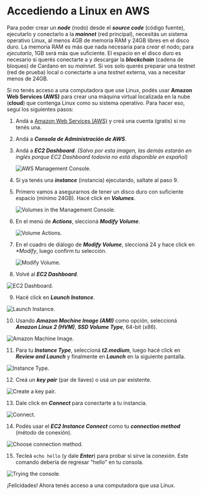 # Accediendo a Linux en AWS

Para poder crear un _**node**_ (nodo) desde el _**source code**_ (código fuente), ejecutarlo y conectarlo a la _**mainnet**_ (red principal), necesitás un sistema operativo Linux, al menos 4GB de memoria RAM y 24GB libres en el disco duro. La memoria RAM es más que nada necesaria para _crear_ el nodo; para _ejecutarlo_, 1GB será más que suficiente. El espacio en el disco duro es necesario si querés conectarte a y descargar la _**blockchain**_ (cadena de bloques) de Cardano en su _mainnet_. Si vos solo querés preparar una testnet (red de prueba) local o conectarte a una _testnet_ externa, vas a necesitar menos de 24GB.

Si no tenés acceso a una computadora que use Linux, podés usar **Amazon Web Services (AWS)** para crear una máquina virtual localizada en la nube (**cloud**) que contenga Linux como su sistema operativo. Para hacer eso, seguí los siguientes pasos:

1. Andá a [Amazon Web Services (AWS)](https://aws.amazon.com/) y creá una cuenta (gratis) si no tenés una.

2. Andá a _**Consola de Administración de AWS**_.

3. Andá a _**EC2 Dashboard**_. _(Salvo por esta imagen, las demás estarán en inglés porque EC2 Dashboard todavía no está disponible en español)_

   ![AWS Management Console.](images/management_console.png)

4. Si ya tenés una _**instance**_ (instancia) ejecutando, saltate al paso 9.

5. Primero vamos a asegurarnos de tener un disco duro con suficiente espacio (mínimo 24GB). Hacé click en _**Volumes**_.

   ![Volumes in the Management Console.](images/volumes.png)

6. En el menú de _**Actions**_, sleccioná _**Modify Volume**_.

   ![Volume Actions.](images/volume_actions.png)

7. En el cuadro de diálogo de _**Modify Volume**_, sleccioná 24 y hace click en _**Modify*_, luego confirm tu selección.

   ![Modify Volume.](images/modify_volume.png)

8.	Volvé al _**EC2 Dashboard**_.

   ![EC2 Dashboard.](images/dashboard.png) 

9.	Hacé click en _**Launch Instance**_.

  ![Launch Instance.](images/launch_instance.png)

10. Usando _**Amazon Machine Image (AMI)**_ como opción, seleccioná _**Amazon Linux 2 (HVM)**_, _**SSD Volume Type**_, 64-bit (x86).

  ![Amazon Machine Image.](images/AMI.png)

11. Para tu _**Instance Type**_, seleccioná _**t2.medium**_, luego hacé click en _**Review and Launch**_ y finalmente en _**Launch**_ en la siguiente pantalla.

  ![Instance Type.](images/Instance_Type.png)

12. Creá un _**key pair**_ (par de llaves) o usá un par existente.

  ![Create a key pair.](images/key_pair.png)

13. Dale click en _**Connect**_ para conectarte a tu instancia.

  ![Connect.](images/connect.png)

14. Podés usar el _**EC2 Instance Connect**_ como tu _**connection method**_ (método de conexión).

  ![Choose connection method.](images/connect2.png)

15. Tecleá ``echo hello`` (y dale _**Enter**_) para probar si sirve la conexión. Este comando debería de regresar "hello" en tu consola.

  ![Trying the console.](images/connect3.png)

¡Felicidades! Ahora tenés acceso a una computadora que usa Linux.
